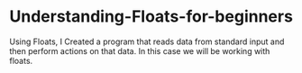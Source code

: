 # Understanding-Floats-for-beginners
Using Floats, I Created a program that reads data from standard input and then perform actions on that data. In this case we will be working with floats.
